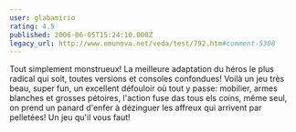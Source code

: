 ```yaml
---
user: glabamirio
rating: 4.5
published: 2006-06-05T15:24:10.000Z
legacy_url: http://www.emunova.net/veda/test/792.htm#comment-5308
---
```

Tout simplement monstrueux!
La meilleure adaptation du héros le plus radical qui soit, toutes versions et consoles confondues!
Voilà un jeu très beau, super fun, un excellent défouloir où tout y passe: mobilier, armes blanches et grosses pétoires, l'action fuse das tous els coins, même seul, on prend un panard d'enfer à dézinguer les affreux qui arrivent par pelletées!
Un jeu qu'il vous faut!